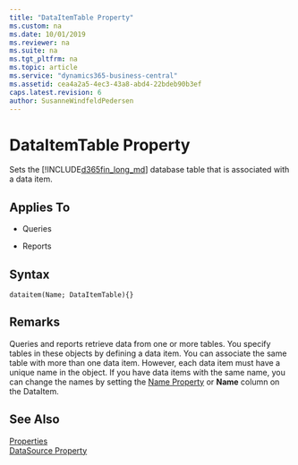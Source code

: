 ```yaml
---
title: "DataItemTable Property"
ms.custom: na
ms.date: 10/01/2019
ms.reviewer: na
ms.suite: na
ms.tgt_pltfrm: na
ms.topic: article
ms.service: "dynamics365-business-central"
ms.assetid: cea4a2a5-4ec3-43a8-abd4-22bdeb90b3ef
caps.latest.revision: 6
author: SusanneWindfeldPedersen
---
```


 

# DataItemTable Property
Sets the [!INCLUDE[d365fin_long_md](../includes/d365fin_long_md.md)] database table that is associated with a data item.  
  
## Applies To  
  
- Queries  
  
- Reports  

## Syntax
```
dataitem(Name; DataItemTable){}
```

## Remarks  
Queries and reports retrieve data from one or more tables. You specify tables in these objects by defining a data item. You can associate the same table with more than one data item. However, each data item must have a unique name in the object. If you have data items with the same name, you can change the names by setting the [Name Property](devenv-name-property.md) or **Name** column on the DataItem.  

## See Also  
[Properties](devenv-properties.md)  
[DataSource Property](devenv-datasource-property.md)  